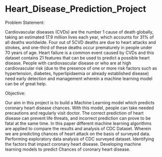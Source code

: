 # Heart_Disease_Prediction_Project


Problem Statement:


Cardiovascular diseases (CVDs) are the number 1 cause of death globally, taking an
estimated 17.9 million lives each year, which accounts for 31% of all deaths worldwide.
Four out of 5CVD deaths are due to heart attacks and strokes, and one-third of these deaths
occur prematurely in people under 70 years of age. Heart failure is a common event caused
by CVDs and this dataset contains 21 features that can be used to predict a possible heart
disease.
People with cardiovascular disease or who are at high cardiovascular risk (due to the
presence of one or more risk factors such as hypertension, diabetes, hyperlipidaemia or
already established disease) need early detection and management wherein a machine
learning model can be of great help.

Objective:

Our aim in this project is to build a Machine Learning model which predicts coronary heart
disease chances. With this model, people can take needed precautions and regularly visit
doctor.
The correct prediction of heart disease can prevent life threats, and incorrect prediction can
prove to be fatal at the same time. In this paper different machine learning algorithms are
applied to compare the results and analysis of CDC Dataset. Wherein we are predicting
chances of heart attack on the basis of surveyed data.
Performing exploratory data analysis of CDC surveyed dataset.
Identifying the factors that impact coronary heart disease.
Developing machine learning models to predict Chances of coronary heart disease.



